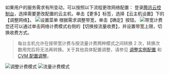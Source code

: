 如果用户的服务需求有所变动，可以按照以下流程更改网络配置：
登录[腾讯云控制台](https://cloud.tencent.com/login?s_url=https%3A%2F%2Fconsole.cloud.tencent.com%2F)，选择需要更改配置的云主机，单击【更多】标签，选择【云主机设置】下的【调整网络】。
![设置菜单](//mc.qcloudimg.com/static/img/15ff016e55ee22712a62d7bbbaf9b05e/image.png)
根据需求调整带宽，单击【确定】按钮。
![带宽计费](//mc.qcloudimg.com/static/img/7fb19a1acca4bb117b46a02db64e8b63/image.png)
您还可以通过单击网络计费模式右侧的【切换按流量收费】，并设置带宽上限，切换收费方式。
> 每台主机允许在按带宽计费与按流量计费两种模式之间转换 2 次，转换次数用完后将无法再转换。关于其他具体配置调整，请参见 [调整实例配置](https://cloud.tencent.com/document/product/213/5730) 和 [CVM 配置调整](https://cloud.tencent.com/document/product/213/2178)。

![调整计费模式](//mc.qcloudimg.com/static/img/5e1be1168bdf0eea24539c0f3b0480b6/image.png)
![流量计费模式](//mc.qcloudimg.com/static/img/3b8332d5c3ef0f3ffb373dc27db3855f/image.png)